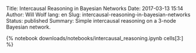 Title: Intercausal Reasoning in Bayesian Networks
Date: 2017-03-13 15:14
Author: Will Wolf
lang: en
Slug: intercausal-reasoning-in-bayesian-networks
Status: published
Summary: Simple intercausal reasoning on a 3-node Bayesian network.

{% notebook downloads/notebooks/intercausal_reasoning.ipynb cells[3:] %}
